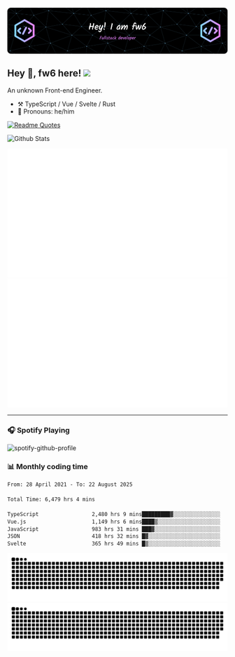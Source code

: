 ![Header](github-header-image.png)

## Hey 👋, fw6 here! <img src="https://github.githubassets.com/images/mona-whisper.gif" height="24" />


An unknown Front-end Engineer.

-   :hammer_and_pick: TypeScript / Vue / Svelte / Rust
-   :man: Pronouns: he/him


[![Readme Quotes](https://quotes-github-readme.vercel.app/api?type=horizontal&theme=algolia)](https://github.com/piyushsuthar/github-readme-quotes)



![Github Stats](https://github-readme-stats.vercel.app/api?username=fw6&bg_color=30,e96443,904e95&title_color=fff&text_color=fff)

![](https://raw.githubusercontent.com/fw6/github-stats-transparent/output/generated/overview.svg)
![](https://raw.githubusercontent.com/fw6/github-stats-transparent/output/generated/languages.svg)


---

### 🎧 Spotify Playing

<!-- ![spotify-github-profile](/img/default.svg) -->

![spotify-github-profile](https://spotify-github-profile.vercel.app/api/view.svg?uid=r6wn4hdvypv0lkzyrj0e0pjct&cover_image=true&theme=default&show_offline=true&background_color=9a10ad&interchange=true&bar_color_cover=true)



### :bar_chart: Monthly coding time 

<!--START_SECTION:waka-->

```txt
From: 28 April 2021 - To: 22 August 2025

Total Time: 6,479 hrs 4 mins

TypeScript                 2,480 hrs 9 mins█████████▓░░░░░░░░░░░░░░░   38.28 %
Vue.js                     1,149 hrs 6 mins████▒░░░░░░░░░░░░░░░░░░░░   17.74 %
JavaScript                 983 hrs 31 mins ███▓░░░░░░░░░░░░░░░░░░░░░   15.18 %
JSON                       418 hrs 32 mins █▓░░░░░░░░░░░░░░░░░░░░░░░   06.46 %
Svelte                     365 hrs 49 mins █▒░░░░░░░░░░░░░░░░░░░░░░░   05.65 %
```

<!--END_SECTION:waka-->




![github contribution grid snake animation](https://raw.githubusercontent.com/platane/platane/output/github-contribution-grid-snake-dark.svg#gh-dark-mode-only)![github contribution grid snake animation](https://raw.githubusercontent.com/platane/platane/output/github-contribution-grid-snake.svg#gh-light-mode-only)
